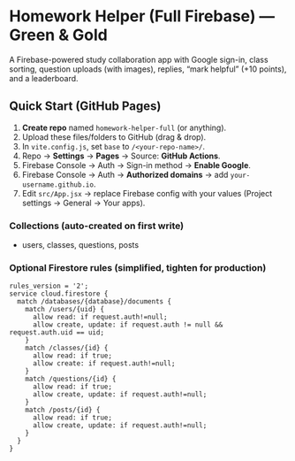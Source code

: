 # Homework Helper (Full Firebase) — Green & Gold

A Firebase-powered study collaboration app with Google sign-in, class sorting, question uploads (with images), replies, “mark helpful” (+10 points), and a leaderboard.

## Quick Start (GitHub Pages)

1. **Create repo** named `homework-helper-full` (or anything).
2. Upload these files/folders to GitHub (drag & drop).
3. In `vite.config.js`, set `base` to `/<your-repo-name>/`.
4. Repo → **Settings** → **Pages** → Source: **GitHub Actions**.
5. Firebase Console → Auth → Sign-in method → **Enable Google**.
6. Firebase Console → Auth → **Authorized domains** → add `your-username.github.io`.
7. Edit `src/App.jsx` → replace Firebase config with your values (Project settings → General → Your apps).

### Collections (auto-created on first write)
- users, classes, questions, posts

### Optional Firestore rules (simplified, tighten for production)
```
rules_version = '2';
service cloud.firestore {
  match /databases/{database}/documents {
    match /users/{uid} {
      allow read: if request.auth!=null;
      allow create, update: if request.auth != null && request.auth.uid == uid;
    }
    match /classes/{id} {
      allow read: if true;
      allow create: if request.auth!=null;
    }
    match /questions/{id} {
      allow read: if true;
      allow create, update: if request.auth!=null;
    }
    match /posts/{id} {
      allow read: if true;
      allow create, update: if request.auth!=null;
    }
  }
}
```

